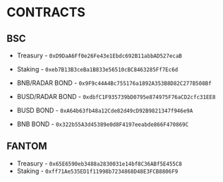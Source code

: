 # CONTRACTS

## BSC
* Treasury - `0xD9DaA6Ff0e26Fe43e1Ebdc692B11abbAD527ecaB`
* Staking - `0xeb7B13B3ceBa1B833e56510cBC8463285Ff7Ec6d`

* BNB/RADAR BOND - `0x9F9c44A4Bc755176a1892A353B8D82C277B508Bf`
* BUSD/RADAR BOND - `0xdbfC1F935739bD0795e874975F76aCD2cfc31EE8`
* BUSD BOND - `0xA64b63fb48a12Cde82d49cD92B9821347f946e9A`
* BNB BOND - `0x322b55A3d45389e0d8F4197eeabde866F470869C`

## FANTOM
* Treasury - `0x65E6590eb3488a2830031e14bf8C36ABf5E455C8`
* Staking - `0xff71Ae535ED1f11998b7234868D48E3FCB8806F9`
